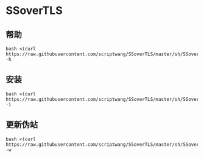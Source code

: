 # SSoverTLS

## 帮助
```
bash <(curl https://raw.githubusercontent.com/scriptwang/SSoverTLS/master/sh/SSoverTLS_Adv.sh) -h
```

## 安装
```
bash <(curl https://raw.githubusercontent.com/scriptwang/SSoverTLS/master/sh/SSoverTLS_Adv.sh) -i
```

## 更新伪站
```
bash <(curl https://raw.githubusercontent.com/scriptwang/SSoverTLS/master/sh/SSoverTLS_Adv.sh) -w
```